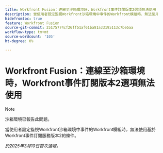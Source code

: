 ```yaml
---
title: Workfront Fusion：連線至沙箱環境時，Workfront事件訂閱版本2選項無法使用
description: 當使用者設定監視Workfront沙箱環境中事件的Workfront模組時，無法使用基於Workfront事件訂閱服務版本2的條件。
hidefromtoc: true
feature: Workfront Fusion
source-git-commit: 25175774cf26ff51af61ba81a33195113c7be5aa
workflow-type: tm+mt
source-wordcount: '105'
ht-degree: 0%

---
```



# Workfront Fusion：連線至沙箱環境時，Workfront事件訂閱版本2選項無法使用

>[!NOTE]
>
>沙箱環境已報告此問題。

當使用者設定監視Workfront沙箱環境中事件的Workfront模組時，無法使用基於Workfront事件訂閱服務版本2的條件。

_於2025年3月10日首次通報。_
